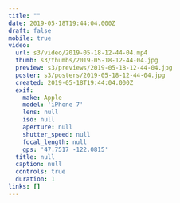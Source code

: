 ```yaml
---
title: ""
date: 2019-05-18T19:44:04.000Z
draft: false
mobile: true
video:
  url: s3/video/2019-05-18-12-44-04.mp4
  thumb: s3/thumbs/2019-05-18-12-44-04.jpg
  preview: s3/previews/2019-05-18-12-44-04.jpg
  poster: s3/posters/2019-05-18-12-44-04.jpg
  created: 2019-05-18T19:44:04.000Z
  exif:
    make: Apple
    model: 'iPhone 7'
    lens: null
    iso: null
    aperture: null
    shutter_speed: null
    focal_length: null
    gps: '47.7517 -122.0815'
  title: null
  caption: null
  controls: true
  duration: 1
links: []
---
```


